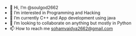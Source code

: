 - 👋 Hi, I’m @soulgod2662
- 👀 I’m interested in Programming and Hacking
- 🌱 I’m currently C++ and App development using java 
- 💞️ I’m looking to collaborate on anything but mostly in Python
- 📫 How to reach me sohamvaidya2662@gmail.com

<!---
soulgod2662/soulgod2662 is a ✨ special ✨ repository because its `README.md` (this file) appears on your GitHub profile.
You can click the Preview link to take a look at your changes.
--->

